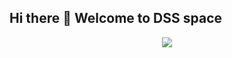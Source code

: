 ## Hi there 👋 Welcome to DSS space

<p align="center">
  <img src="https://media3.giphy.com/media/PqjTdvXImZQfcmTYEO/giphy.gif?cid=ecf05e471symmglrtjwclm74zkvm9u8xilksub3q014uajo4&rid=giphy.gif&ct=g">
</p>

<!--

**Here are some ideas to get you started:**

🙋‍♀️ A short introduction - what is your organization all about?
🌈 Contribution guidelines - how can the community get involved?
👩‍💻 Useful resources - where can the community find your docs? Is there anything else the community should know?
🍿 Fun facts - what does your team eat for breakfast?
🧙 Remember, you can do mighty things with the power of [Markdown](https://docs.github.com/github/writing-on-github/getting-started-with-writing-and-formatting-on-github/basic-writing-and-formatting-syntax)
-->
